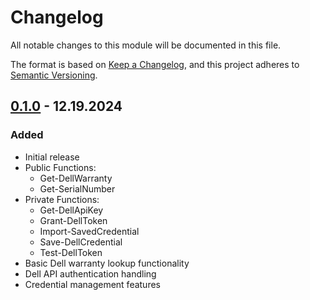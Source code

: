 # Changelog
All notable changes to this module will be documented in this file.

The format is based on [Keep a Changelog](https://keepachangelog.com/en/1.0.0/),
and this project adheres to [Semantic Versioning](https://semver.org/spec/v2.0.0.html).


## [0.1.0] - 12.19.2024
### Added
- Initial release
- Public Functions:
  - Get-DellWarranty
  - Get-SerialNumber
- Private Functions:
  - Get-DellApiKey
  - Grant-DellToken
  - Import-SavedCredential
  - Save-DellCredential
  - Test-DellToken
- Basic Dell warranty lookup functionality
- Dell API authentication handling
- Credential management features

[0.1.0]: https://github.com/WFord26/DellServiceEntitlements/releases/tag/v0.1.0